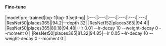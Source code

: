 #### Fine-tune
|model|pre-trained|top-1|top-3|setting|
|:---:|:---:|:---:|:---:|:---:|:---:|
|ResNet50|places365||94.2|--depth 32|
|ResNet152|places365||94.4||
|ResNet50|places365|80.18|94.48|--lr 0.01 --lr-decay 10 --weight-decay 0 --moment 0 |
|ResNet50|places365|81.32|94.85|--lr 0.05 --lr-decay 10 --weight-decay 0 --moment 0 |